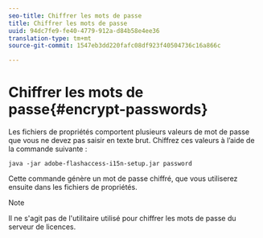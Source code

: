 ```yaml
---
seo-title: Chiffrer les mots de passe
title: Chiffrer les mots de passe
uuid: 94dc7fe9-fe40-4779-912a-d84b58e4ee36
translation-type: tm+mt
source-git-commit: 1547eb3dd220fafc08df923f40504736c16a866c

---
```



# Chiffrer les mots de passe{#encrypt-passwords}

Les fichiers de propriétés comportent plusieurs valeurs de mot de passe que vous ne devez pas saisir en texte brut. Chiffrez ces valeurs à l’aide de la commande suivante :

`java -jar adobe-flashaccess-i15n-setup.jar password`

Cette commande génère un mot de passe chiffré, que vous utiliserez ensuite dans les fichiers de propriétés.

>[!NOTE]
>Il ne s&#39;agit pas de l&#39;utilitaire utilisé pour chiffrer les mots de passe du serveur de licences.

